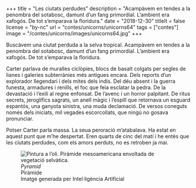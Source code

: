 +++
title = "Les ciutats perdudes"
description = "Acampàvem en tendes a la penombra del sotabosc, damunt d’un fang primordial. L’ambient era xafogós. De tot s’emparava la floridura."
date = "2018-12-30"
titleIt = false
license = "by-nc"
url = "contes/unicorns/unicorns64"
tags = ["contes"]
image = "/contes/unicorns/images/unicorns64.jpg"
+++

Buscàvem una ciutat perduda a la selva tropical. Acampàvem en tendes a la penombra del sotabosc, damunt d’un fang primordial. L’ambient era xafogós. De tot s’emparava la floridura.

Carter parlava de muralles ciclòpies, blocs de basalt colgats per segles de lianes i galeries subterrànies més antigues encara. Dels reports d’un explorador llegendari i dels mites dels indis. Del déu absent i la guerra funesta, armadures i renills, el foc que feia esclatar la pedra. De la devastació i l’exili al regne enfonsat. De l’avenc i un horror palpitant. De ritus secrets, jeroglífics sagrats, un anell màgic i l’espill que retornava un esguard espantós, una ganyota sinistra, una muda declamació. De versos coneguts només dels iniciats, mil vegades escorcollats, que ningú no gosava pronunciar.

Potser Carter parla massa. La seua peroració m’atabalava. Ha estat en aquest punt que m’he despertat. Eren quarts de cinc del matí i he entès que les ciutats perdudes, com els amors perduts, no es retroben ja mai.

<figure class="illustration"><img src="/contes/unicorns/images/unicorns64.jpg" alt="Pintura a l’oli. Piràmide mesoamericana envoltada de vegetació selvàtica."><figcaption><em>Pyramid</em><br>Piràmide<br><span class="ai-disclaimer">Imatge generada per Intel·ligència Artificial</span></figcaption></figure>

